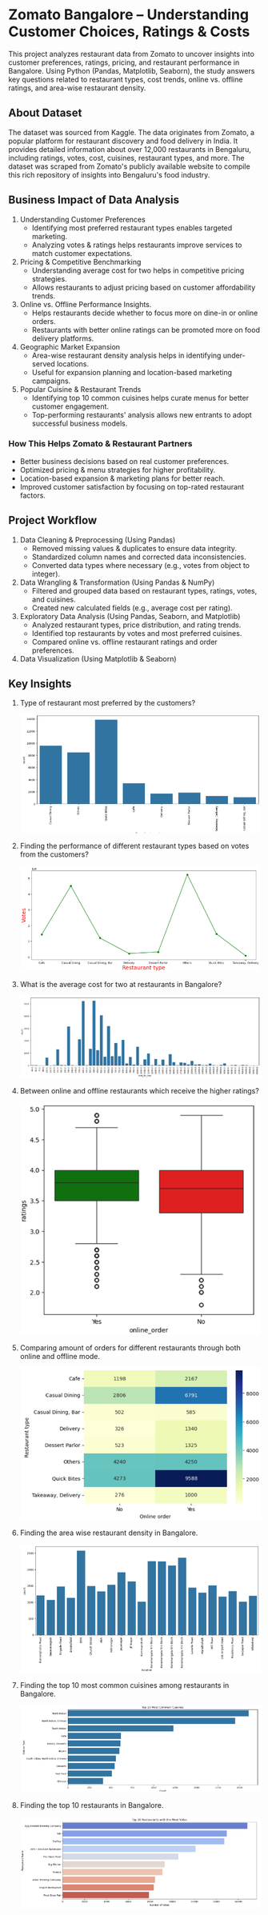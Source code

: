 # Zomato Bangalore – Understanding Customer Choices, Ratings & Costs
This project analyzes restaurant data from Zomato to uncover insights into customer preferences, ratings, pricing, and restaurant performance in Bangalore. Using Python (Pandas, Matplotlib, Seaborn), the study answers key questions related to restaurant types, cost trends, online vs. offline ratings, and area-wise restaurant density.
## About Dataset
The dataset was sourced from Kaggle. The data originates from Zomato, a popular platform for restaurant discovery and food delivery in India. It provides detailed information about over 12,000 restaurants in Bengaluru, including ratings, votes, cost, cuisines, restaurant types, and more. The dataset was scraped from Zomato's publicly available website to compile this rich repository of insights into Bengaluru's food industry.
## Business Impact of Data Analysis
1. Understanding Customer Preferences
    - Identifying most preferred restaurant types enables targeted marketing.
    - Analyzing votes & ratings helps restaurants improve services to match customer expectations.
2. Pricing & Competitive Benchmarking
    - Understanding average cost for two helps in competitive pricing strategies.
    - Allows restaurants to adjust pricing based on customer affordability trends.
3. Online vs. Offline Performance Insights.
    - Helps restaurants decide whether to focus more on dine-in or online orders.
    - Restaurants with better online ratings can be promoted more on food delivery platforms.
4. Geographic Market Expansion
    - Area-wise restaurant density analysis helps in identifying under-served locations.
    - Useful for expansion planning and location-based marketing campaigns.
5. Popular Cuisine & Restaurant Trends 
    - Identifying top 10 common cuisines helps curate menus for better customer engagement.
    - Top-performing restaurants' analysis allows new entrants to adopt successful business models.
###  How This Helps Zomato & Restaurant Partners
- Better business decisions based on real customer preferences.
- Optimized pricing & menu strategies for higher profitability.
- Location-based expansion & marketing plans for better reach.
- Improved customer satisfaction by focusing on top-rated restaurant factors.

## Project Workflow
1. Data Cleaning & Preprocessing (Using Pandas)
   - Removed missing values & duplicates to ensure data integrity.
   - Standardized column names and corrected data inconsistencies.
   - Converted data types where necessary (e.g., votes from object to integer).
2. Data Wrangling & Transformation (Using Pandas & NumPy)
   - Filtered and grouped data based on restaurant types, ratings, votes, and cuisines.
   - Created new calculated fields (e.g., average cost per rating).
3. Exploratory Data Analysis (Using Pandas, Seaborn, and Matplotlib)
   - Analyzed restaurant types, price distribution, and rating trends.
   - Identified top restaurants by votes and most preferred cuisines.
   - Compared online vs. offline restaurant ratings and order preferences.
4. Data Visualization (Using Matplotlib & Seaborn)

## Key Insights
1. Type of restaurant most preferred by the customers?

    ![image alt](https://github.com/BalajixGIT/Zomato_Project/blob/main/Q1.png?raw=true)

2. Finding the performance of different restaurant types based on votes from the customers?

    ![image alt](https://github.com/BalajixGIT/Zomato_Project/blob/main/Q2.png?raw=true)
 
3. What is the average cost for two at restaurants in Bangalore?

    ![image alt](https://github.com/BalajixGIT/Zomato_Project/blob/main/Q3.png?raw=true)

4. Between online and offline restaurants which receive the higher ratings?

    ![image alt](https://github.com/BalajixGIT/Zomato_Project/blob/main/Q4.png?raw=true)

5. Comparing amount of orders for different restaurants through both online and offline mode.

    ![image alt](https://github.com/BalajixGIT/Zomato_Project/blob/main/Q5.png?raw=true)

6. Finding the area wise restaurant density in Bangalore.

    ![image alt](https://github.com/BalajixGIT/Zomato_Project/blob/main/Q6.png?raw=true)

7. Finding the top 10 most common cuisines among restaurants in Bangalore.

    ![image alt](https://github.com/BalajixGIT/Zomato_Project/blob/main/Q7.png?raw=true)

8. Finding the top 10 restaurants in Bangalore.

    ![image alt](https://github.com/BalajixGIT/Zomato_Project/blob/main/Q8.png?raw=true)
